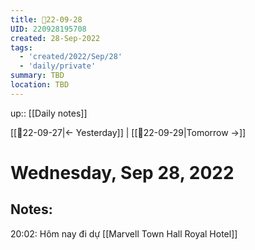 ```yaml
---
title: 📝22-09-28
UID: 220928195708
created: 28-Sep-2022
tags:
  - 'created/2022/Sep/28'
  - 'daily/private'
summary: TBD
location: TBD
---
```

up:: [[Daily notes]]

[[📝22-09-27|<- Yesterday]] | [[📝22-09-29|Tomorrow ->]]
# Wednesday, Sep 28, 2022

## Notes:

20:02: Hôm nay đi dự  [[Marvell Town Hall Royal Hotel]]